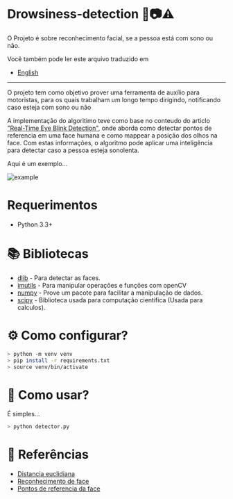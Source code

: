 # Drowsiness-detection 🤖📷⚠️

O Projeto é sobre reconhecimento facial, se a pessoa está com sono ou não.

Você também pode ler este arquivo traduzido em
 - [English](../README.md)

***

O projeto tem como objetivo prover uma ferramenta de auxílio para motoristas, para os quais trabalham um longo tempo dirigindo, notificando caso esteja com sono ou não

A implementação do algoritimo teve como base no conteudo do articlo ["Real-Time Eye Blink Detection"](http://vision.fe.uni-lj.si/cvww2016/proceedings/papers/05.pdf), onde aborda como detectar pontos de referencia em uma face humana e como mappear a posição dos olhos na face. Com estas informações, o algoritmo pode aplicar uma inteligência para detectar caso a pessoa esteja sonolenta.

Aqui é um exemplo...

![example](./example.gif)

# Requerimentos

- Python 3.3+

# 📚 Bibliotecas

* [dlib](http://dlib.net/python/index.html) - Para detectar as faces.
* [imutils](https://github.com/jrosebr1/imutils) - Para manipular operações e funções com openCV 
* [numpy](https://numpy.org/) - Prove um pacote para facilitar a manipulação de dados. 
* [scipy](https://www.scipy.org/) - Biblioteca usada para computação cientifica (Usada para calculos).

# ⚙ Como configurar?

``` bash
> python -m venv venv
> pip install -r requirements.txt
> source venv/bin/activate
```

# 🚀 Como usar?

É simples...

``` bash
> python detector.py
```

# 🔗 Referências

* [Distancia euclidiana](https://en.wikipedia.org/wiki/Euclidean_distance)
* [Reconhecimento de face](http://krasserm.github.io/2018/02/07/deep-face-recognition/)
* [Pontos de referencia da face](https://medium.com/@aanilkayy/extract-eyes-in-face-i%CC%87mages-with-dlib-and-face-landmark-points-c45ef480c1)